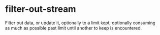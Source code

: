 filter-out-stream
=================

Filter out data, or update it, optionally to a limit kept, optionally consuming as much as possible past limit until another to keep is encountered.